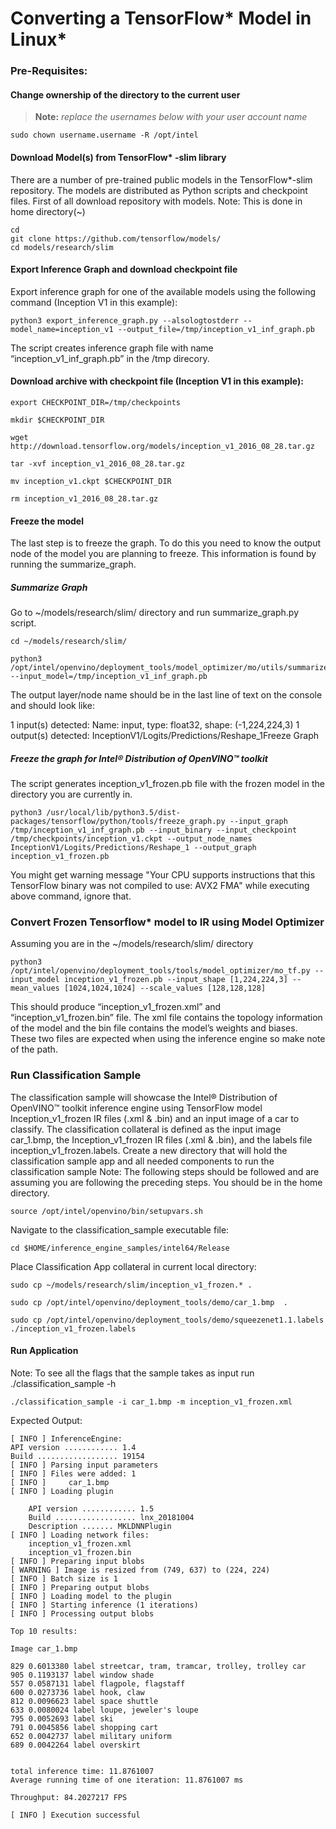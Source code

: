 # Converting a TensorFlow* Model in Linux*
  
### Pre-Requisites: 
#### Change ownership of the directory to the current user 

> **Note:** *replace the usernames below with your user account name*
		
	sudo chown username.username -R /opt/intel
     
#### Download Model(s) from TensorFlow* -slim library 
There are a number of pre-trained public models in the TensorFlow*-slim repository. The models are distributed as Python scripts and checkpoint files.
First of all download repository with models.
Note: This is done in home directory(~)

    cd
    git clone https://github.com/tensorflow/models/
    cd models/research/slim

#### Export Inference Graph and download checkpoint file 
Export inference graph for one of the available models using the following command (Inception V1 in this example): 

    python3 export_inference_graph.py --alsologtostderr --model_name=inception_v1 --output_file=/tmp/inception_v1_inf_graph.pb
    
The script creates inference graph file with name “inception_v1_inf_graph.pb” in the /tmp direcory.

#### Download archive with checkpoint file (Inception V1 in this example): 

    export CHECKPOINT_DIR=/tmp/checkpoints
    
    mkdir $CHECKPOINT_DIR
    
    wget http://download.tensorflow.org/models/inception_v1_2016_08_28.tar.gz
    
    tar -xvf inception_v1_2016_08_28.tar.gz
    
    mv inception_v1.ckpt $CHECKPOINT_DIR
    
    rm inception_v1_2016_08_28.tar.gz

#### Freeze the model
The last step is to freeze the graph. To do this you need to know the output node of the model you are planning to freeze. This information is found by running the summarize_graph.

##### Summarize Graph 
Go to ~/models/research/slim/ directory and run summarize_graph.py script.

    cd ~/models/research/slim/
    
    python3 /opt/intel/openvino/deployment_tools/model_optimizer/mo/utils/summarize_graph.py --input_model=/tmp/inception_v1_inf_graph.pb

The output layer/node name should be in the last line of text on the console and should look like:

1 input(s) detected:
Name: input, type: float32, shape: (-1,224,224,3)
1 output(s) detected:
InceptionV1/Logits/Predictions/Reshape_1Freeze Graph

 
##### Freeze the graph for Intel® Distribution of OpenVINO™ toolkit 
The script generates inception_v1_frozen.pb file with the frozen model in the directory you are currently in.
 
 	python3 /usr/local/lib/python3.5/dist-packages/tensorflow/python/tools/freeze_graph.py --input_graph /tmp/inception_v1_inf_graph.pb --input_binary --input_checkpoint /tmp/checkpoints/inception_v1.ckpt --output_node_names InceptionV1/Logits/Predictions/Reshape_1 --output_graph inception_v1_frozen.pb
    
You might get warning message "Your CPU supports instructions that this TensorFlow binary was not compiled to use: AVX2 FMA" while executing above command, ignore that. 

### Convert Frozen Tensorflow* model to IR using Model Optimizer 
Assuming you are in the ~/models/research/slim/ directory 

    python3 /opt/intel/openvino/deployment_tools/tools/model_optimizer/mo_tf.py --input_model inception_v1_frozen.pb --input_shape [1,224,224,3] --mean_values [1024,1024,1024] --scale_values [128,128,128]

This should produce “inception_v1_frozen.xml” and “inception_v1_frozen.bin” file. The xml file contains the topology information of the model and the bin file contains the model’s weights and biases. These two files are expected when using the inference engine so make note of the path.


### Run Classification Sample

The classification sample will showcase the Intel® Distribution of OpenVINO™ toolkit inference engine using TensorFlow model Inception_v1_frozen IR files (.xml & .bin) and an input image of a car to classify.
The classification collateral is defined as the input image car_1.bmp, the Inception_v1_frozen IR files (.xml & .bin), and the labels file inception_v1_frozen.labels.
Create a new directory that will hold the classification sample app and all needed components to run the classification sample
Note: The following steps should be followed and are assuming you are following the preceding steps. You should be in the home directory.

    source /opt/intel/openvino/bin/setupvars.sh
 
Navigate to the classification_sample executable file:

    cd $HOME/inference_engine_samples/intel64/Release

Place Classification App collateral in current local directory:

    sudo cp ~/models/research/slim/inception_v1_frozen.* .
    
    sudo cp /opt/intel/openvino/deployment_tools/demo/car_1.bmp  .
    
    sudo cp /opt/intel/openvino/deployment_tools/demo/squeezenet1.1.labels ./inception_v1_frozen.labels

#### Run Application
Note: To see all the flags that the sample takes as input run  ./classification_sample -h

    ./classification_sample -i car_1.bmp -m inception_v1_frozen.xml

Expected Output:


    [ INFO ] InferenceEngine: 
	API version ............ 1.4
	Build .................. 19154
	[ INFO ] Parsing input parameters
	[ INFO ] Files were added: 1
	[ INFO ]     car_1.bmp
	[ INFO ] Loading plugin

		API version ............ 1.5
		Build .................. lnx_20181004
		Description ....... MKLDNNPlugin
	[ INFO ] Loading network files:
		inception_v1_frozen.xml
		inception_v1_frozen.bin
	[ INFO ] Preparing input blobs
	[ WARNING ] Image is resized from (749, 637) to (224, 224)
	[ INFO ] Batch size is 1
	[ INFO ] Preparing output blobs
	[ INFO ] Loading model to the plugin
	[ INFO ] Starting inference (1 iterations)
	[ INFO ] Processing output blobs

	Top 10 results:

	Image car_1.bmp

	829 0.6013380 label streetcar, tram, tramcar, trolley, trolley car
	905 0.1193137 label window shade
	557 0.0587131 label flagpole, flagstaff
	600 0.0273736 label hook, claw
	812 0.0096623 label space shuttle
	633 0.0080024 label loupe, jeweler's loupe
	795 0.0052693 label ski
	791 0.0045856 label shopping cart
	652 0.0042737 label military uniform
	689 0.0042264 label overskirt


	total inference time: 11.8761007
	Average running time of one iteration: 11.8761007 ms

	Throughput: 84.2027217 FPS

	[ INFO ] Execution successful




